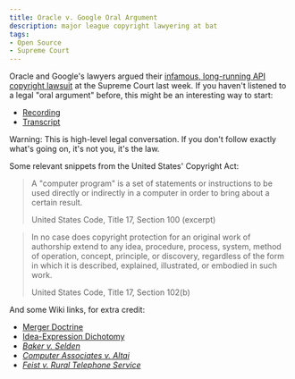 ```yaml
---
title: Oracle v. Google Oral Argument
description: major league copyright lawyering at bat
tags:
- Open Source
- Supreme Court
---
```


Oracle and Google's lawyers argued their [infamous, long-running API copyright lawsuit](https://en.wikipedia.org/wiki/Google_LLC_v._Oracle_America,_Inc.) at the Supreme Court last week.  If you haven't listened to a legal "oral argument" before, this might be an interesting way to start:

- [Recording](https://www.supremecourt.gov/media/audio/mp3files/18-956.mp3)
- [Transcript](https://www.supremecourt.gov/oral_arguments/argument_transcripts/2020/18-956_2dp3.pdf)

Warning: This is high-level legal conversation.  If you don't follow exactly what's going on, it's not you, it's the law.

Some relevant snippets from the United States' Copyright Act:

> A "computer program" is a set of statements or instructions to be used directly or indirectly in a computer in order to bring about a certain result.
>
> United States Code, Title 17, Section 100 (excerpt)

> In no case does copyright protection for an original work of authorship extend to any idea, procedure, process, system, method of operation, concept, principle, or discovery, regardless of the form in which it is described, explained, illustrated, or embodied in such work.
>
> United States Code, Title 17, Section 102(b)

And some Wiki links, for extra credit:

- [Merger Doctrine](https://en.wikipedia.org/wiki/Idea%E2%80%93expression_distinction#Merger_doctrine)
- [Idea-Expression Dichotomy](https://en.wikipedia.org/wiki/Idea%E2%80%93expression_distinction)
- [_Baker v. Selden_](https://en.wikipedia.org/wiki/Baker_v._Selden)
- [_Computer Associates v. Altai_](https://en.wikipedia.org/wiki/Computer_Associates_International,_Inc._v._Altai,_Inc.)
- [_Feist v. Rural Telephone Service_](https://en.wikipedia.org/wiki/Feist_Publications,_Inc.,_v._Rural_Telephone_Service_Co.)

